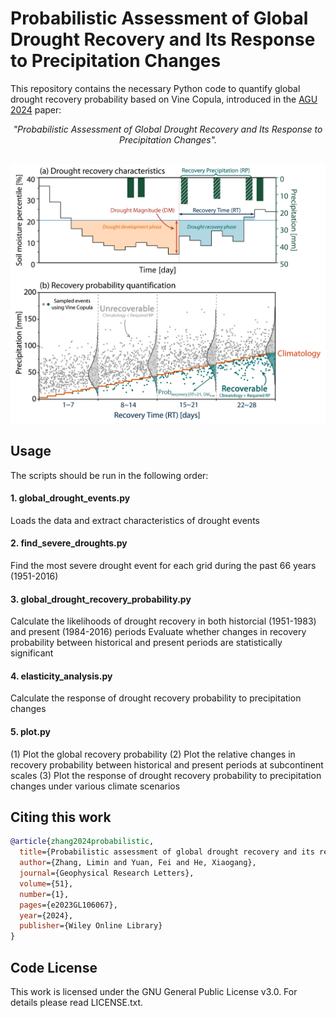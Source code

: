 # Probabilistic Assessment of Global Drought Recovery and Its Response to Precipitation Changes

This repository contains the necessary Python code to quantify global drought recovery probability based on Vine Copula, introduced in the [AGU 2024](https://agupubs.onlinelibrary.wiley.com/doi/full/10.1029/2023GL106067) paper:

*<center>"Probabilistic Assessment of Global Drought Recovery and Its Response to Precipitation Changes".</center>*


</br>


<center>
<img alt="fig1" width="800px" src="fig1.png">
</center>

## Usage
The scripts should be run in the following order:

#### 1. global_drought_events.py
Loads the data and extract characteristics of drought events

#### 2. find_severe_droughts.py
Find the most severe drought event for each grid during the past 66 years (1951-2016)

#### 3. global_drought_recovery_probability.py
Calculate the likelihoods of drought recovery in both historcial (1951-1983) and present (1984-2016) periods
Evaluate whether changes in recovery probability between historical and present periods are statistically significant

#### 4. elasticity_analysis.py
Calculate the response of drought recovery probability to precipitation changes

#### 5. plot.py
(1) Plot the global recovery probability
(2) Plot the relative changes in recovery probability between historical and present periods at subcontinent scales
(3) Plot the response of drought recovery probability to precipitation changes under various climate scenarios

## Citing this work

```bibtex
@article{zhang2024probabilistic,
  title={Probabilistic assessment of global drought recovery and its response to precipitation changes},
  author={Zhang, Limin and Yuan, Fei and He, Xiaogang},
  journal={Geophysical Research Letters},
  volume={51},
  number={1},
  pages={e2023GL106067},
  year={2024},
  publisher={Wiley Online Library}
}
```

## Code License
This work is licensed under the GNU General Public License v3.0. For details please read LICENSE.txt.